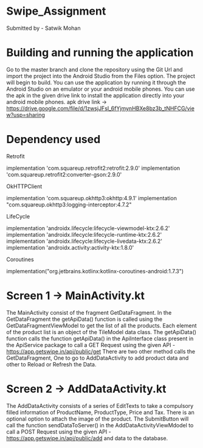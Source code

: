 # Swipe_Assignment
Submitted by - Satwik Mohan

# Building and running the application
Go to the master branch and clone the repository using the Git Url and import the project into the Android Studio from the Files option. The project will begin to build.
You can use the application by running it through the Android Studio on an emulator or your android mobile phones.
You can use the apk in the given drive link to install the application directly into your android mobile phones.
apk drive link -> https://drive.google.com/file/d/1zwsjJFsI_6fYjmynHBXe8bz3b_tNHFCG/view?usp=sharing

# Dependency used
Retrofit

implementation 'com.squareup.retrofit2:retrofit:2.9.0'
implementation 'com.squareup.retrofit2:converter-gson:2.9.0'

OkHTTPClient 

implementation 'com.squareup.okhttp3:okhttp:4.9.1'
implementation "com.squareup.okhttp3:logging-interceptor:4.7.2"

LifeCycle 

implementation 'androidx.lifecycle:lifecycle-viewmodel-ktx:2.6.2'
implementation 'androidx.lifecycle:lifecycle-runtime-ktx:2.6.2'
implementation 'androidx.lifecycle:lifecycle-livedata-ktx:2.6.2'
implementation 'androidx.activity:activity-ktx:1.8.0'

Coroutines 

implementation("org.jetbrains.kotlinx:kotlinx-coroutines-android:1.7.3")

# Screen 1 -> MainActivity.kt
The MainActivity consist of the fragment GetDataFragment. In the GetDataFragment the getApiData() function is called using the GetDataFragmentViewModel to get the list of all the products. Each element of the product list is an object of the TileModel data class.
The getApiData() function calls the function getApiData() in the ApiInterface class present in the ApiService package to call a GET Request using the given API - https://app.getswipe.in/api/public/get
There are two other method calls the GetDataFragment, One to go to AddDataActivity to add product data and other to Reload or Refresh the Data.

# Screen 2 -> AddDataActivity.kt
The AddDataActivity consists of a series of EditTexts to take a compulsory filled information of ProductName, ProductType, Price and Tax. There is an optional option to attach the image of the product. The SubmitButton will call the function sendDataToServer() in the AddDataActivityViewMdodel to call a POST Request using the given API - https://app.getswipe.in/api/public/add and data to the database.
